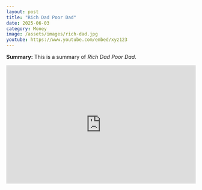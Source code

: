 ```yaml
---
layout: post
title: "Rich Dad Poor Dad"
date: 2025-06-03
category: Money
image: /assets/images/rich-dad.jpg
youtube: https://www.youtube.com/embed/xyz123
---
```


**Summary:** This is a summary of *Rich Dad Poor Dad*.

<iframe width="100%" height="315" src="https://www.youtube.com/embed/xyz123" frameborder="0" allowfullscreen></iframe>
